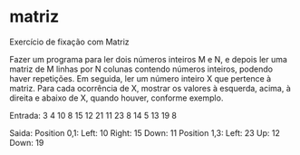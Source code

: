 # matriz
Exercício de fixação com Matriz

Fazer um programa para ler dois números inteiros M e N, e depois ler
uma matriz de M linhas por N colunas contendo números inteiros,
podendo haver repetições. Em seguida, ler um número inteiro X que
pertence à matriz. Para cada ocorrência de X, mostrar os valores à
esquerda, acima, à direita e abaixo de X, quando houver, conforme
exemplo.

Entrada:
3 4
10 8 15 12
21 11 23 8
14 5 13 19
8

Saida:
Position 0,1:
Left: 10
Right: 15
Down: 11
Position 1,3:
Left: 23
Up: 12
Down: 19
